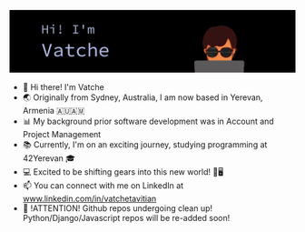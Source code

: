 ![MasterHead](https://github.com/VatcheTavitian/VatcheTavitian/blob/main/nerdy.gif)

- 👋 Hi there! I'm Vatche
- 🌏 Originally from Sydney, Australia, I am now based in Yerevan, Armenia 🇦🇺🇦🇲
- 📊 My background prior software development was in Account and Project Management
- 📚 Currently, I'm on an exciting journey, studying programming at 42Yerevan 🎓
- 💻 Excited to be shifting gears into this new world! 🚀🖥️
- 📫 You can connect with me on LinkedIn at www.linkedin.com/in/vatchetavitian
- 🚧 !ATTENTION! Github repos undergoing clean up! Python/Django/Javascript repos will be re-added soon!
